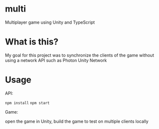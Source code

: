 # multi
Multiplayer game using Unity and TypeScript

# What is this?

My goal for this project was to synchronize the clients of the game without using a network API such as Photon Unity Network

# Usage

API:


`npm install`
`npm start`

Game:


open the game in Unity, build the game to test on multiple clients locally

